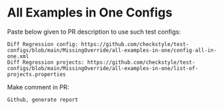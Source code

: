 # All Examples in One Configs
Paste below given to PR description to use such test configs:
```
Diff Regression config: https://github.com/checkstyle/test-configs/blob/main/MissingOverride/all-examples-in-one/config-all-in-one.xml
Diff Regression projects: https://github.com/checkstyle/test-configs/blob/main/MissingOverride/all-examples-in-one/list-of-projects.properties
```
Make comment in PR:
```
Github, generate report
```
